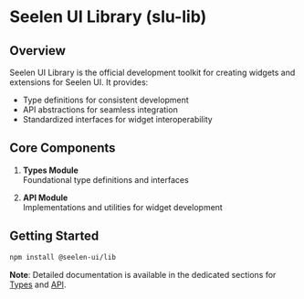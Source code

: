 # **Seelen UI Library (slu-lib)**

## Overview

Seelen UI Library is the official development toolkit for creating widgets and extensions for Seelen UI. It provides:

- Type definitions for consistent development
- API abstractions for seamless integration
- Standardized interfaces for widget interoperability

## Core Components

1. **Types Module**  
   Foundational type definitions and interfaces

2. **API Module**  
   Implementations and utilities for widget development

## Getting Started

```bash
npm install @seelen-ui/lib
```

**Note**: Detailed documentation is available in the dedicated sections for [Types](./library-types) and [API](./library-api).